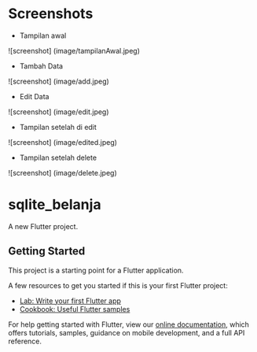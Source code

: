 # Screenshots
- Tampilan awal

![screenshot] (image/tampilanAwal.jpeg)

- Tambah Data

![screenshot] (image/add.jpeg)

- Edit Data

![screenshot] (image/edit.jpeg)

- Tampilan setelah di edit

![screenshot] (image/edited.jpeg)

- Tampilan setelah delete

![screenshot] (image/delete.jpeg)

# sqlite_belanja

A new Flutter project.

## Getting Started

This project is a starting point for a Flutter application.

A few resources to get you started if this is your first Flutter project:

- [Lab: Write your first Flutter app](https://flutter.dev/docs/get-started/codelab)
- [Cookbook: Useful Flutter samples](https://flutter.dev/docs/cookbook)

For help getting started with Flutter, view our
[online documentation](https://flutter.dev/docs), which offers tutorials,
samples, guidance on mobile development, and a full API reference.
